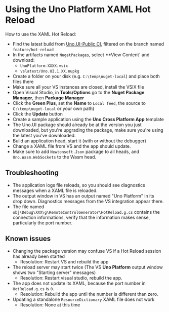 # Using the Uno Platform XAML Hot Reload

How to use the XAML Hot Reload:
- Find the latest build from [Uno.UI-Public CI](https://nventive.visualstudio.com/DefaultCollection/Umbrella/_build?definitionId=885&_a=summary), filtered on the branch named `feature/hot-reload`
- In the artifacts named `NugetPackages`, select **View Content` and download:
    - `UnoPlatform-XXXX.vsix`
    - `vslatest/Uno.UI.1.XX.nupkg`
- Create a folder on your disk (e.g. `C:\temp\nuget-local`) and place both files there
- Make sure all your VS instances are closed, install the VSIX file
- Open Visual Studio, in **Tools/Options** go to the **Nuget Package Manager**, then **Package Manager**
- Click the **Green Plus**, set the **Name** to `Local feed`, the source to `C:\temp\nuget-local` or your own path)
- Click the **Update** button
- Create a sample application using the **Uno Cross Platform App** template
- The Uno.UI package should already be at the version you just downloaded, but you're upgrading the package, make sure you're using the latest you've downloaded.
- Build an application head, start it (with or without the debugger)
- Change a XAML file from VS and the app should update.
- Make sure to add `Newtonsoft.Json` package to all heads, and `Uno.Wasm.WebSockets` to the Wasm head.

## Troubleshooting
- The application logs file reloads, so you should see diagnostics messages when a XAML file is reloaded.
- The output window in VS has an output named "Uno Platform" in its drop down. Diagnostics messages from the VS integration appear there.
- The file named `obj\Debug\XXX\g\RemoteControlGenerator\HotReload.g.cs` contains the connection informations, verify that the information makes sense, particularly the port number.

## Known issues

- Changing the package version may confuse VS if a Hot Reload session has already been started
    - Resolution: Restart VS and rebuild the app
- The reload server may start twice (The VS **Uno Platform** output window shows two "Starting server" messages)
    - Resolution: Restart visual studio, rebuild the app.
- The app does not update its XAML, because the port number in `HotReload.g.cs` is `0`.
    - Resolution: Rebuild the app until the number is different than zero.
- Updating a standalone `ResourceDictionary` XAML file does not work
    - Resolution: None at this time
